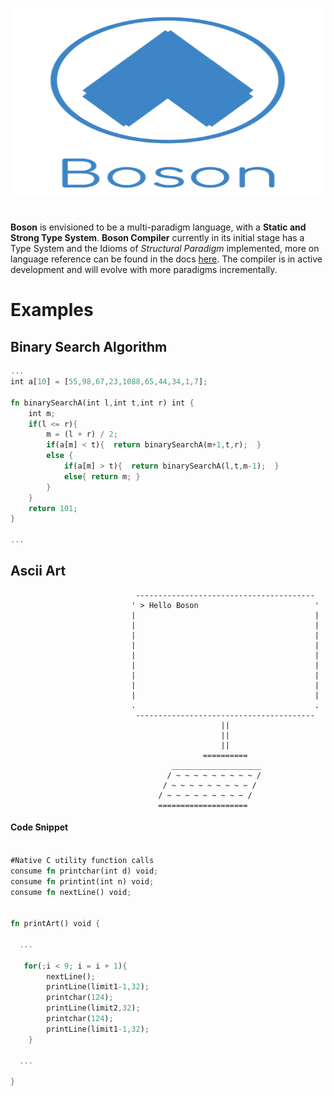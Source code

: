<p align="center">
  <img  height="300" width="700" src="https://github.com/JagratPatkar/Boson/blob/main/img/Boson%20Logo.svg"/>
</p>



#
__Boson__ is envisioned to be a multi-paradigm language, with a **Static and Strong Type System**. __Boson Compiler__ currently in its initial stage has a Type System and the Idioms of *Structural Paradigm* implemented, more on language reference can be found in the docs [here](https://boson.jagrat.com/). The compiler is in active development and will evolve with more paradigms incrementally.


# Examples 



## Binary Search Algorithm

```rust
...
int a[10] = [55,98,67,23,1088,65,44,34,1,7];

fn binarySearchA(int l,int t,int r) int {
    int m;
    if(l <= r){
        m = (l + r) / 2;
        if(a[m] < t){  return binarySearchA(m+1,t,r);  }
        else {
            if(a[m] > t){  return binarySearchA(l,t,m-1);  }
            else{ return m; }
        }
    }
    return 101;
}

...

```


## Ascii Art


```
                            ----------------------------------------                                        
                           ' > Hello Boson                          '                                       
                           |                                        |                                       
                           |                                        |                                       
                           |                                        |                                       
                           |                                        |                                       
                           |                                        |                                       
                           |                                        |                                       
                           |                                        |                                       
                           |                                        |                                       
                           |                                        |                                       
                           .                                        .                                       
                            ----------------------------------------                                        
                                               ||                                                           
                                               ||                                                           
                                               ||                                                           
                                           ==========                                                       
                                    ____________________                                                  
                                   / ~ ~ ~ ~ ~ ~ ~ ~ ~ /                                                 
                                  / ~ ~ ~ ~ ~ ~ ~ ~ ~ /                                                
                                 / ~ ~ ~ ~ ~ ~ ~ ~ ~ /                                               
                                 ====================                                               

```

#### Code Snippet

```rust

#Native C utility function calls
consume fn printchar(int d) void;
consume fn printint(int n) void;
consume fn nextLine() void;


fn printArt() void {

  ...

   for(;i < 9; i = i + 1){
        nextLine();
        printLine(limit1-1,32);
        printchar(124);
        printLine(limit2,32);
        printchar(124);
        printLine(limit1-1,32);
    }

  ...

}

```
